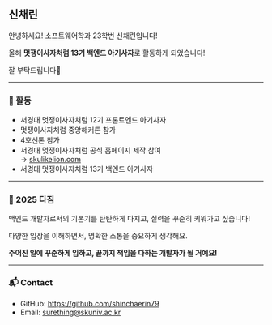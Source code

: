 ## 신채린

안녕하세요! 소프트웨어학과 23학번 신채린입니다!    
  
올해 **멋쟁이사자처럼 13기 백엔드 아기사자**로 활동하게 되었습니다!    
  
잘 부탁드립니다🙌  


***


### 📌 활동

- 서경대 멋쟁이사자처럼 12기 프론트엔드 아기사자  
- 멋쟁이사자처럼 중앙해커톤 참가  
- 4호선톤 참가  
- 서경대 멋쟁이사자처럼 공식 홈페이지 제작 참여  
  → [skulikelion.com](https://skulikelion.com)
- 서경대 멋쟁이사자처럼 13기 백엔드 아기사자

***

### 🎯 2025 다짐

백엔드 개발자로서의 기본기를 탄탄하게 다지고, 실력을 꾸준히 키워가고 싶습니다!

다양한 입장을 이해하면서, 명확한 소통을 중요하게 생각해요.  

**주어진 일에 꾸준하게 임하고, 끝까지 책임을 다하는 개발자가 될 거예요!**

***

### 📬 Contact

- GitHub: https://github.com/shinchaerin79  
- Email: surething@skuniv.ac.kr
